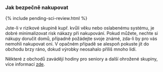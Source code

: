 ### Jak bezpečně nakupovat

{% include pending-sci-review.html %}

Jste-li v rizikové skupině kupř. kvůli věku nebo oslabenému systému, je dobré minimalizovat risk nákazy při nakupování. Pokud můžete, nechte si nákupy doručit domů, případně požádejte svoje známé, zda-li by pro vás nemohli nakupovat oni. V opačném případě se alespoň pokuste jít do obchodu brzy ráno, dokud výrobky neosahalo příliš mnoho lidí. 

Některé z obchodů zavádějí hodiny pro seniory a další ohrožené skupiny, více informací [zde](https://twitter.com/mcuban/status/1239244137834127362).
